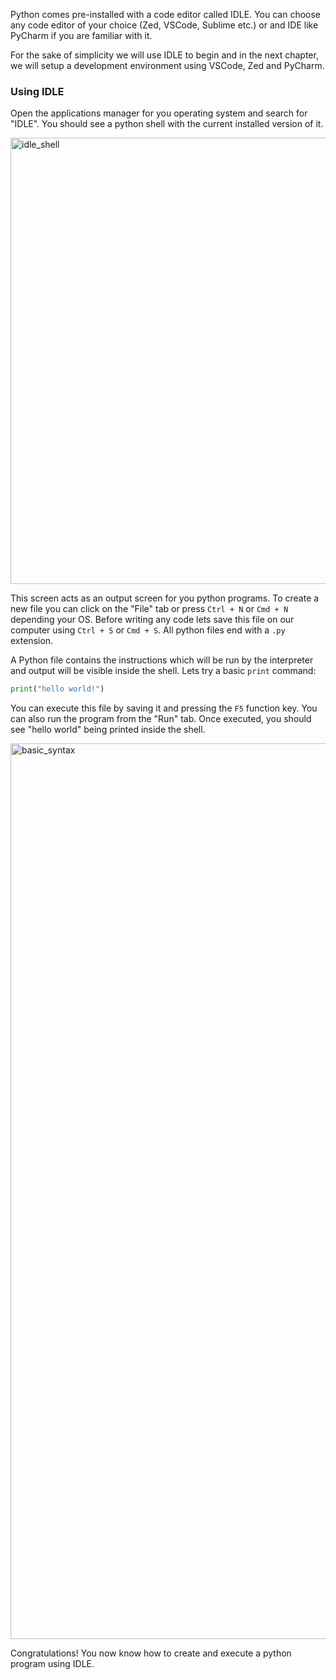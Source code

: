 Python comes pre-installed with a code editor called IDLE. You can choose any code editor of your choice (Zed, VSCode, Sublime etc.) or and IDE like PyCharm if you are familiar with it.

For the sake of simplicity we will use IDLE to begin and in the next chapter, we will setup a development environment using VSCode, Zed and PyCharm.

### Using IDLE

Open the applications manager for you operating system and search for "IDLE". You should see a python shell with the current installed version of it.

<img width="714" alt="idle_shell" src="https://github.com/user-attachments/assets/36821afd-4e1f-4c86-bcac-052c1615e665" />

This screen acts as an output screen for you python programs. To create a new file you can click on the "File" tab or press `Ctrl + N`  or `Cmd + N` depending your OS. Before writing any code lets save this file on our computer using `Ctrl + S` or `Cmd + S`. All python files end with a `.py` extension.

A Python file contains the instructions which will be run by the interpreter and output will be visible inside the shell. Lets try a basic `print` command:

```python
print("hello world!")
```

You can execute this file by saving it and pressing the `F5` function key. You can also run the program from the "Run" tab. Once executed, you should see "hello world" being printed inside the shell.

<img width="1433" alt="basic_syntax" src="https://github.com/user-attachments/assets/05c1c58e-5b07-4ea2-9a73-537dade17398" />

Congratulations! You now know how to create and execute a python program using IDLE.
